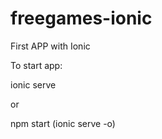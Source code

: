 # freegames-ionic

First APP with Ionic

To start app:

ionic serve 

or 

npm start (ionic serve -o)
